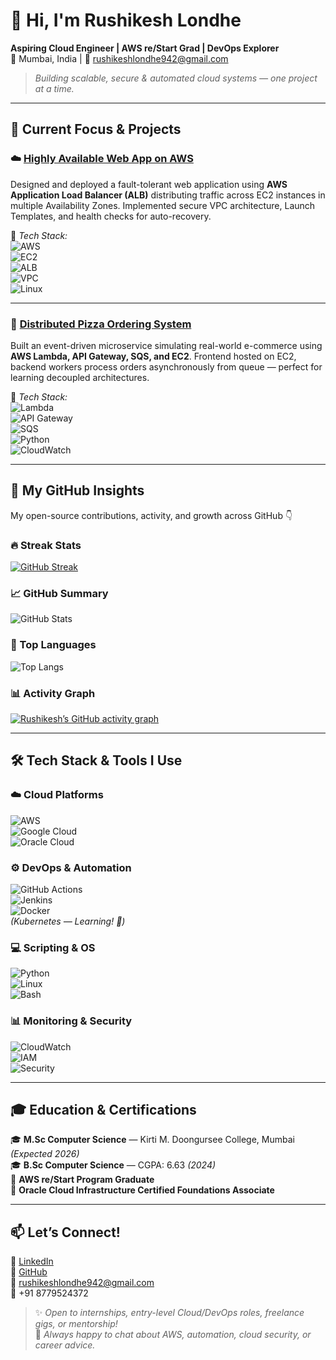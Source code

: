 # 👋 Hi, I'm Rushikesh Londhe  
**Aspiring Cloud Engineer | AWS re/Start Grad | DevOps Explorer**  
📍 Mumbai, India | 📩 rushikeshlondhe942@gmail.com

> *Building scalable, secure & automated cloud systems — one project at a time.*

---

## 🚀 Current Focus & Projects

### ☁️ [Highly Available Web App on AWS](https:[//github.com/YOUR_GITHUB_USERNAME/aws-ha-webapp](https://github.com/Rushikeshgithu/AWS-Practitioner/blob/main/distributed%20Pizza%20ordering%20System%20On%20AWS.pdf))  
Designed and deployed a fault-tolerant web application using **AWS Application Load Balancer (ALB)** distributing traffic across EC2 instances in multiple Availability Zones. Implemented secure VPC architecture, Launch Templates, and health checks for auto-recovery.

🔧 *Tech Stack:*  
![AWS](https://img.shields.io/badge/AWS-FF9900?style=for-the-badge&logo=amazonaws&logoColor=white)  
![EC2](https://img.shields.io/badge/EC2-FF9900?style=for-the-badge&logo=amazonec2&logoColor=white)  
![ALB](https://img.shields.io/badge/Application_Load_Balancer-FF9900?style=for-the-badge&logo=amazonaws&logoColor=white)  
![VPC](https://img.shields.io/badge/VPC-FF9900?style=for-the-badge&logo=amazonaws&logoColor=white)  
![Linux](https://img.shields.io/badge/Linux-FCC624?style=for-the-badge&logo=linux&logoColor=black)

---

### 🍕 [Distributed Pizza Ordering System](https:https://github.com/Rushikeshgithu/AWS-Practitioner/blob/main/distributed%20Pizza%20ordering%20System%20On%20AWS.pdf)  
Built an event-driven microservice simulating real-world e-commerce using **AWS Lambda, API Gateway, SQS, and EC2**. Frontend hosted on EC2, backend workers process orders asynchronously from queue — perfect for learning decoupled architectures.

🔧 *Tech Stack:*  
![Lambda](https://img.shields.io/badge/Lambda-FF9900?style=for-the-badge&logo=awslambda&logoColor=white)  
![API Gateway](https://img.shields.io/badge/API_Gateway-FF9900?style=for-the-badge&logo=amazonapigateway&logoColor=white)  
![SQS](https://img.shields.io/badge/SQS-FF9900?style=for-the-badge&logo=amazonsqs&logoColor=white)  
![Python](https://img.shields.io/badge/Python-3776AB?style=for-the-badge&logo=python&logoColor=white)  
![CloudWatch](https://img.shields.io/badge/CloudWatch-FF9900?style=for-the-badge&logo=amazoncloudwatch&logoColor=white)

---

## 🧠 My GitHub Insights  
My open-source contributions, activity, and growth across GitHub 👇

<div align="left">

### 🔥 Streak Stats
[![GitHub Streak](https://streak-stats.demolab.com?user=YOUR_GITHUB_USERNAME&theme=tokyonight&hide_border=true&border_radius=8)](https://git.io/streak-stats)

### 📈 GitHub Summary
![GitHub Stats](https://github-readme-stats.vercel.app/api?username=Rushikeshgithu&show_icons=true&theme=tokyonight&hide_border=true&border_radius=8&include_all_commits=true&cache_seconds=0)

### 🧩 Top Languages
![Top Langs](https://github-readme-stats.vercel.app/api/top-langs/?username=Rushikeshgithu&layout=compact&theme=tokyonight&hide_border=true&border_radius=8&cache_seconds=0)

### 📊 Activity Graph
[![Rushikesh’s GitHub activity graph](https://github-readme-activity-graph.vercel.app/graph?username=Rushikeshgithu&theme=tokyo-night&hide_border=true&area=true&radius=8&cache_seconds=0)](https://github.com/Rushikeshgithu)

</div>

---

## 🛠️ Tech Stack & Tools I Use

### ☁️ Cloud Platforms  
![AWS](https://img.shields.io/badge/AWS-FF9900?style=for-the-badge&logo=amazonaws&logoColor=white)  
![Google Cloud](https://img.shields.io/badge/Google_Cloud-4285F4?style=for-the-badge&logo=googlecloud&logoColor=white)  
![Oracle Cloud](https://img.shields.io/badge/Oracle-FF0000?style=for-the-badge&logo=oracle&logoColor=white)

### ⚙️ DevOps & Automation  
![GitHub Actions](https://img.shields.io/badge/GitHub_Actions-2088FF?style=for-the-badge&logo=githubactions&logoColor=white)  
![Jenkins](https://img.shields.io/badge/Jenkins-D24939?style=for-the-badge&logo=jenkins&logoColor=white)  
![Docker](https://img.shields.io/badge/Docker-2496ED?style=for-the-badge&logo=docker&logoColor=white)  
*(Kubernetes — Learning! 🐣)*

### 💻 Scripting & OS  
![Python](https://img.shields.io/badge/Python-3776AB?style=for-the-badge&logo=python&logoColor=white)  
![Linux](https://img.shields.io/badge/Linux-FCC624?style=for-the-badge&logo=linux&logoColor=black)  
![Bash](https://img.shields.io/badge/Bash-4EAA25?style=for-the-badge&logo=gnu-bash&logoColor=white)

### 📊 Monitoring & Security  
![CloudWatch](https://img.shields.io/badge/CloudWatch-FF9900?style=for-the-badge&logo=amazoncloudwatch&logoColor=white)  
![IAM](https://img.shields.io/badge/IAM-FF9900?style=for-the-badge&logo=amazonaws&logoColor=white)  
![Security](https://img.shields.io/badge/Security-Important-red?style=for-the-badge)

---

## 🎓 Education & Certifications

🎓 **M.Sc Computer Science** — Kirti M. Doongursee College, Mumbai *(Expected 2026)*  
🎓 **B.Sc Computer Science** — CGPA: 6.63 *(2024)*  
🏅 **AWS re/Start Program Graduate**  
🏅 **Oracle Cloud Infrastructure Certified Foundations Associate**

---

## 📫 Let’s Connect!

🔗 [LinkedIn](https://www.linkedin.com/in/rushikeshlondhe/)  
🐙 [GitHub](https://github.com/YOUR_GITHUB_USERNAME)  
📧 rushikeshlondhe942@gmail.com  
📱 +91 8779524372

> ✨ *Open to internships, entry-level Cloud/DevOps roles, freelance gigs, or mentorship!*  
> 💬 *Always happy to chat about AWS, automation, cloud security, or career advice.*
